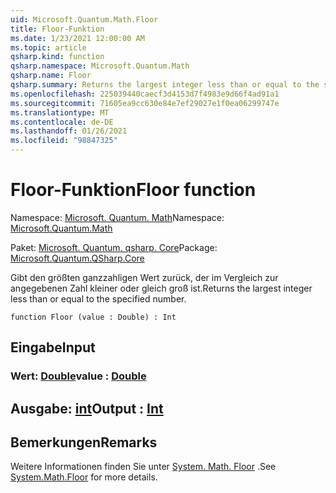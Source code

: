 ```yaml
---
uid: Microsoft.Quantum.Math.Floor
title: Floor-Funktion
ms.date: 1/23/2021 12:00:00 AM
ms.topic: article
qsharp.kind: function
qsharp.namespace: Microsoft.Quantum.Math
qsharp.name: Floor
qsharp.summary: Returns the largest integer less than or equal to the specified number.
ms.openlocfilehash: 225039440caecf3d4153d7f4983e9d66f4ad91a1
ms.sourcegitcommit: 71605ea9cc630e84e7ef29027e1f0ea06299747e
ms.translationtype: MT
ms.contentlocale: de-DE
ms.lasthandoff: 01/26/2021
ms.locfileid: "98847325"
---
```

# <a name="floor-function"></a><span data-ttu-id="6a33c-102">Floor-Funktion</span><span class="sxs-lookup"><span data-stu-id="6a33c-102">Floor function</span></span>

<span data-ttu-id="6a33c-103">Namespace: [Microsoft. Quantum. Math](xref:Microsoft.Quantum.Math)</span><span class="sxs-lookup"><span data-stu-id="6a33c-103">Namespace: [Microsoft.Quantum.Math](xref:Microsoft.Quantum.Math)</span></span>

<span data-ttu-id="6a33c-104">Paket: [Microsoft. Quantum. qsharp. Core](https://nuget.org/packages/Microsoft.Quantum.QSharp.Core)</span><span class="sxs-lookup"><span data-stu-id="6a33c-104">Package: [Microsoft.Quantum.QSharp.Core](https://nuget.org/packages/Microsoft.Quantum.QSharp.Core)</span></span>


<span data-ttu-id="6a33c-105">Gibt den größten ganzzahligen Wert zurück, der im Vergleich zur angegebenen Zahl kleiner oder gleich groß ist.</span><span class="sxs-lookup"><span data-stu-id="6a33c-105">Returns the largest integer less than or equal to the specified number.</span></span>

```qsharp
function Floor (value : Double) : Int
```


## <a name="input"></a><span data-ttu-id="6a33c-106">Eingabe</span><span class="sxs-lookup"><span data-stu-id="6a33c-106">Input</span></span>

### <a name="value--double"></a><span data-ttu-id="6a33c-107">Wert: [Double](xref:microsoft.quantum.lang-ref.double)</span><span class="sxs-lookup"><span data-stu-id="6a33c-107">value : [Double](xref:microsoft.quantum.lang-ref.double)</span></span>





## <a name="output--int"></a><span data-ttu-id="6a33c-108">Ausgabe: [int](xref:microsoft.quantum.lang-ref.int)</span><span class="sxs-lookup"><span data-stu-id="6a33c-108">Output : [Int](xref:microsoft.quantum.lang-ref.int)</span></span>



## <a name="remarks"></a><span data-ttu-id="6a33c-109">Bemerkungen</span><span class="sxs-lookup"><span data-stu-id="6a33c-109">Remarks</span></span>

<span data-ttu-id="6a33c-110">Weitere Informationen finden Sie unter [System. Math. Floor](https://docs.microsoft.com/dotnet/api/system.math.floor) .</span><span class="sxs-lookup"><span data-stu-id="6a33c-110">See [System.Math.Floor](https://docs.microsoft.com/dotnet/api/system.math.floor) for more details.</span></span>